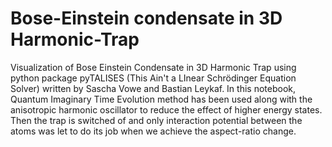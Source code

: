 # Bose-Einstein condensate in 3D Harmonic-Trap
Visualization of Bose Einstein Condensate in 3D Harmonic Trap using python package pyTALISES (This Ain't a LInear Schrödinger Equation Solver) written by Sascha Vowe and Bastian Leykaf. 
In this notebook, Quantum Imaginary Time Evolution method has been used along with the anisotropic harmonic oscillator to reduce the effect of higher energy states.
Then the trap is switched of and only interaction potential between the atoms was let to do its job when we achieve the aspect-ratio change.
